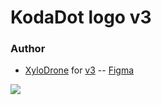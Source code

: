 # KodaDot logo v3

### Author
- [XyloDrone](https://twitter.com/xylodrone) for [v3](https://github.com/kodadot/kodadot-presskit/tree/main/v3) -- [Figma](https://www.figma.com/file/XEiqGUitNgIFE0AIgA6XAx/KodaDot_Branding-Kit?node-id=0%3A1)

![](https://github.com/kodadot/kodadot-presskit/blob/main/v3/KODA_v3.png?raw=true)
